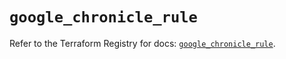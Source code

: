 # `google_chronicle_rule`

Refer to the Terraform Registry for docs: [`google_chronicle_rule`](https://registry.terraform.io/providers/hashicorp/google-beta/6.34.0/docs/resources/google_chronicle_rule).
